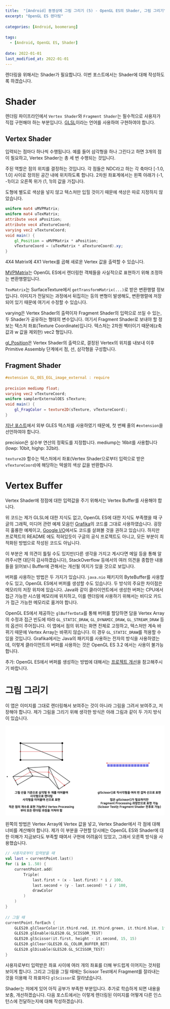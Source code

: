 ```yaml
---
title:  "[Android] 동영상에 그림 그리기 (5) - OpenGL ES의 Shader, 그림 그리기"
excerpt: "OpenGL ES 렌더링"

categories: [Android, boomerang]

tags:
  - [Android, OpenGL ES, Shader]
 
date: 2022-01-01
last_modified_at: 2022-01-01
---
```


렌더링을 위해서는 Shader가 필요합니다. 이번 포스트에서는 Shader에 대해 작성하도록 하겠습니다.

# Shader

렌더링 파이프라인에서 `Vertex Shader`와 `Fragment Shader`는 필수적으로 사용자가 직접 구현해야 하는 부분입니다. [GLSL](https://www.khronos.org/opengl/wiki/OpenGL_Shading_Language)이라는 언어를 사용하여 구현하여야 합니다.

## Vertex Shader

입력되는 점마다 하나씩 수행됩니다. 예를 들어 삼각형을 하나 그린다고 하면 3개의 점이 필요하고, Vertex Shader는 총 세 번 수행되는 것입니다.

주된 역할은 점의 위치를 결정하는 것입니다. 각 점들은 NDC라고 하는 각 축마다 [-1.0, 1.0] 사이로 정의된 공간 내에 위치하도록 합니다. 2차원 좌표계에서는 왼쪽 아래가 (-1, -1)이고 오른쪽 위가 (1, 1)의 값을 가집니다.


도형에 별도로 색상을 넣지 않고 텍스처만 입힐 것이기 때문에 색상은 따로 지정하지 않았습니다.

```glsl
uniform mat4 uMVPMatrix;
uniform mat4 uTexMatrix;
attribute vec4 aPosition;
attribute vec4 aTextureCoord;
varying vec2 vTextureCoord;
void main() {
    gl_Position = uMVPMatrix * aPosition;
    vTextureCoord = (uTexMatrix * aTextureCoord).xy;
}
```
4X4 Matrix에 4X1 Vertex를 곱해 새로운 Vertex 값을 출력할 수 있습니다. 

[MVPMatrix](https://developer.android.com/training/graphics/opengl/projection)는 OpenGL ES에서 렌더링한 객체들을 사실적으로 표현하기 위해 조정하는 변환행렬입니다. 

`TexMatrix`는 SurfaceTexture에서 `getTransformMatrix(...)`로 받은 변환행렬 정보입니다. 이미지가 전달되는 과정에서 뒤집히는 등의 변형이 발생해도, 변환행렬에 저장되어 있기 때문에 여기서 수정할 수 있습니다.

varying은 Vertex Shader의 출력이자 Fragment Shader의 입력으로 쓰일 수 있는, 두 Shader가 공유하는 형태의 변수입니다. 여기서 Fragment Shader로 보내야 할 정보는 텍스처 좌표(Texture Coordinate)입니다. 텍스처는 2차원 벡터이기 때문에(z축 값과 w 값을 제외한) vec2 형입니다.

[gl_Position](https://www.khronos.org/registry/OpenGL-Refpages/es3.0/html/gl_Position.xhtml)은 Vertex Shader의 출력으로, 결정된 Vertex의 위치를 내보내 이후 Primitive Assembly 단계에서 점, 선, 삼각형을 구성합니다.

## Fragment Shader

```glsl
#extension GL_OES_EGL_image_external : require

precision mediump float;
varying vec2 vTextureCoord;
uniform samplerExternalOES sTexture;
void main() {
    gl_FragColor = texture2D(sTexture, vTextureCoord);
}
```

[지난 포스트](https://crewdaniel.github.io/posts/video_memo_4/)에서 외부 GLES 텍스처를 사용하였기 때문에, 첫 번째 줄의 `#extension`을 선언하여야 합니다.

precision은 실수부 연산의 정확도를 지정합니다. mediump는 16bit를 사용합니다(lowp: 10bit, highp: 32bit).

`texture2D` 함수는 텍스처에서 좌표(Vertex Shader으로부터 입력으로 받은 `vTextureCoord`)에 해당하는 텍셀의 색상 값을 반환합니다.

# Vertex Buffer

Vertex Shader에 정점에 대한 입력값을 주기 위해서는 Vertex Buffer를 사용해야 합니다.

위 코드는 제가 GLSL에 대한 지식도 없고, OpenGL ES에 대한 지식도 부족했을 때 구글의 그래픽, 미디어 관련 예제 모음인 [Grafika](https://github.com/google/grafika)의 코드를 그대로 사용하였습니다. 굉장히 훌륭한 예제이고, [Google I/O](https://www.youtube.com/watch?v=zdQRIYOST64)에서도 코드를 살펴볼 것을 권하고 있습니다. 하지만 프로젝트의 README 에도 적혀있듯이 구글의 공식 프로젝트도 아니고, 모든 부분이 최적화된 방법으로 작성된 코드도 아닙니다.

이 부분은 제 의견이 틀릴 수도 있지만(다른 생각을 가지고 계시다면 메일 등을 통해 알려주시면 대단히 감사하겠습니다), StackOverflow 등에서의 여러 의견을 종합한 내용들을 읽어보니 Buffer에 관해서는 개선될 여지가 있을 것으로 보입니다.

버퍼를 사용하는 방법은 두 가지가 있습니다. `java.nio` 패키지의 ByteBuffer를 사용할 수도 있고, OpenGL ES에서 버퍼를 생성할 수도 있습니다. 두 방식의 주요한 차이점은 메모리의 저장 위치에 있습니다. Java와 같이 클라이언트에서 생성한 버퍼는 CPU에서 접근 가능한 시스템 메모리에 위치하고, 이를 렌더링에 사용하기 위해서는 비디오 카드가 접근 가능한 메모리로 옮겨야 합니다.

OpenGL ES에서 제공하는 `glBufferData`를 통해 버퍼를 할당하면 담을 Vertex Array의 수정과 접근 빈도에 따라 `GL_STATIC_DRAW`, `GL_DYNAMIC_DRAW`, `GL_STREAM_DRAW` 등의 옵션이 주어집니다. 이 앱에서 점의 위치는 화면 전체로 고정하고, 텍스처만 계속 바뀌기 때문에 Vertex Array는 바뀌지 않습니다. 이 경우 `GL_STATIC_DRAW`를 적용할 수 있을 것입니다. Grafika에서는 Java의 패키지를 사용하는 전자의 방식을 사용하였는데, 이렇게 클라이언트의 버퍼를 사용하는 것은 OpenGL ES 3.2 에서는 사용이 불가능합니다.

추가: OpenGL ES에서 버퍼를 생성하는 방법에 대해서는 [프로젝트 개선](https://crewdaniel.github.io/posts/video_memo_10/)을 참고해주시기 바랍니다.

# 그림 그리기

이 앱은 이미지를 그대로 렌더링해서 보여주는 것이 아니라 그림을 그려서 보여주고, 저장해야 합니다. 제가 그림을 그리기 위해 생각한 방식은 아래 그림과 같이 두 가지 방식이 있습니다.

![draw](/assets/img/video_memo_5/draw.png)

왼쪽의 방법은 Vertex Array에 Vertex 값을 넣고, Vertex Shader에서 각 점에 대해 너비를 계산해야 합니다. 제가 이 부분을 구현할 당시에는 OpenGL ES와 Shader에 대한 이해가 지금보다도 부족할 때여서 구현에 어려움이 있었고, 그래서 오른쪽 방식을 사용했습니다.

```kotlin
// 사용자로부터 입력받을 때
val last = currentPoint.last()
for (i in 1..50) {
    currentPoint.add(
        Triple(
            last.first + (x - last.first) * i / 100,
            last.second + (y - last.second) * i / 100,
            drawColor
        )
    )
}

// 그릴 때
currentPoint.forEach {
    GLES20.glClearColor(it.third.red, it.third.green, it.third.blue, 1f)
    GLES20.glEnable(GLES20.GL_SCISSOR_TEST)
    GLES20.glScissor(it.first, height - it.second, 15, 15)
    GLES20.glClear(GLES20.GL_COLOR_BUFFER_BIT)
    GLES20.glDisable(GLES20.GL_SCISSOR_TEST)
}
```

사용자로부터 입력받은 좌표 사이에 여러 개의 좌표를 더해 부드럽게 이어지는 것처럼 보이게 합니다. 그리고 그림을 그릴 때에는 Scissor Test에서 Fragment를 잘라내는 것을 이용해 각 좌표마다 `glScissor`로 잘라냈습니다.

Shader는 저에게 있어 아직 공부가 부족한 부분입니다. 추가로 학습하게 되면 내용을 보충, 개선하겠습니다. 다음 포스트에서는 이렇게 렌더링된 이미지를 어떻게 다른 인스턴스에 전달하는지에 대해 작성하겠습니다.

